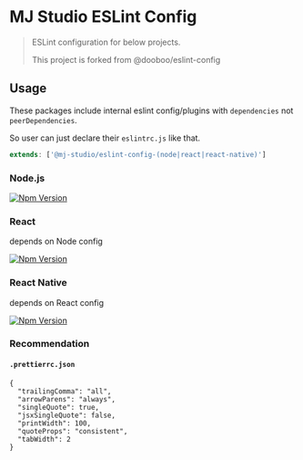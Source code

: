# MJ Studio ESLint Config

> ESLint configuration for below projects.
> 
> This project is forked from @dooboo/eslint-config

## Usage
These packages include internal eslint config/plugins with `dependencies` not `peerDependencies`.

So user can just declare their `eslintrc.js` like that.

```js
extends: ['@mj-studio/eslint-config-(node|react|react-native)']
```


### Node.js

[![Npm Version](http://img.shields.io/npm/v/@mj-studio/eslint-config-node.svg?style=flat-square)](https://npmjs.org/package/@mj-studio/eslint-config-node)

### React
depends on Node config

[![Npm Version](http://img.shields.io/npm/v/@mj-studio/eslint-config-react.svg?style=flat-square)](https://npmjs.org/package/@mj-studio/eslint-config-react)

### React Native
depends on React config

[![Npm Version](http://img.shields.io/npm/v/@mj-studio/eslint-config-react-native.svg?style=flat-square)](https://npmjs.org/package/@mj-studio/eslint-config-react-native)

### Recommendation

#### `.prettierrc.json`

```
{
  "trailingComma": "all",
  "arrowParens": "always",
  "singleQuote": true,
  "jsxSingleQuote": false,
  "printWidth": 100,
  "quoteProps": "consistent",
  "tabWidth": 2
}

```
